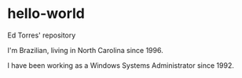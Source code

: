 # hello-world
Ed Torres' repository

I'm Brazilian, living in North Carolina since 1996.

I have been working as a Windows Systems Administrator since 1992.
